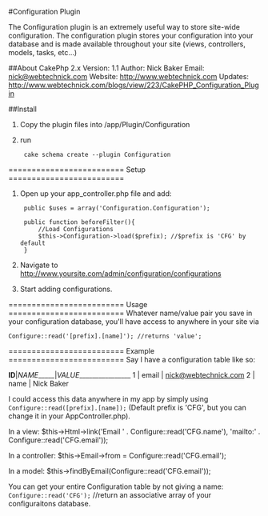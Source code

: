 #Configuration Plugin

The Configuration plugin is an extremely useful way to store site-wide configuration.  The configuration plugin stores
your configuration into your database and is made available throughout your site (views, controllers, models, tasks, etc...)

##About
CakePhp 2.x
Version: 1.1
Author: Nick Baker
Email: nick@webtechnick.com
Website: http://www.webtechnick.com
Updates: http://www.webtechnick.com/blogs/view/223/CakePHP_Configuration_Plugin


##Install

1) Copy the plugin files into /app/Plugin/Configuration
2) run

		cake schema create --plugin Configuration


========================= Setup =========================
1) Open up your app_controller.php file and add:

		public $uses = array('Configuration.Configuration');
	
		public function beforeFilter(){
			//Load Configurations
			$this->Configuration->load($prefix); //$prefix is 'CFG' by default
		}
  
2) Navigate to http://www.yoursite.com/admin/configuration/configurations
3) Start adding configurations.


========================= Usage =========================
Whatever name/value pair you save in your configuration database, you'll have access to anywhere in your site via
  
	Configure::read('[prefix].[name]'); //returns 'value';
  
  
========================= Example =========================
Say I have a configuration table like so:
  
__ID__|_NAME______|_VALUE_________________
  1   | email     | nick@webtechnick.com
  2   | name      | Nick Baker
  
  
I could access this data anywhere in my app by simply using `Configure::read([prefix].[name]);`
(Default prefix is 'CFG', but you can change it in your AppController.php).

In a view:
	$this->Html->link('Email ' . Configure::read('CFG.name'), 'mailto:' . Configure::read('CFG.email'));

In a controller:
	$this->Email->from = Configure::read('CFG.email');

In a model: 
	$this->findByEmail(Configure::read('CFG.email'));


You can get your entire Configuration table by not giving a name: 
`Configure::read('CFG');` //return an associative array of your configuraitons database.
